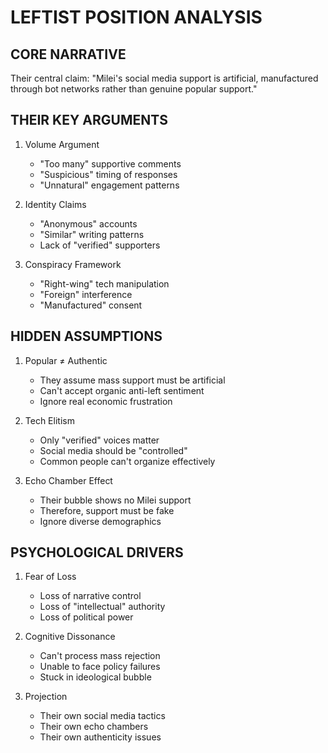 # LEFTIST POSITION ANALYSIS

## CORE NARRATIVE
Their central claim: "Milei's social media support is artificial, manufactured through bot networks rather than genuine popular support."

## THEIR KEY ARGUMENTS
1. Volume Argument
   - "Too many" supportive comments
   - "Suspicious" timing of responses
   - "Unnatural" engagement patterns

2. Identity Claims
   - "Anonymous" accounts
   - "Similar" writing patterns
   - Lack of "verified" supporters

3. Conspiracy Framework
   - "Right-wing" tech manipulation
   - "Foreign" interference
   - "Manufactured" consent

## HIDDEN ASSUMPTIONS
1. Popular ≠ Authentic
   - They assume mass support must be artificial
   - Can't accept organic anti-left sentiment
   - Ignore real economic frustration

2. Tech Elitism
   - Only "verified" voices matter
   - Social media should be "controlled"
   - Common people can't organize effectively

3. Echo Chamber Effect
   - Their bubble shows no Milei support
   - Therefore, support must be fake
   - Ignore diverse demographics

## PSYCHOLOGICAL DRIVERS
1. Fear of Loss
   - Loss of narrative control
   - Loss of "intellectual" authority
   - Loss of political power

2. Cognitive Dissonance
   - Can't process mass rejection
   - Unable to face policy failures
   - Stuck in ideological bubble

3. Projection
   - Their own social media tactics
   - Their own echo chambers
   - Their own authenticity issues
